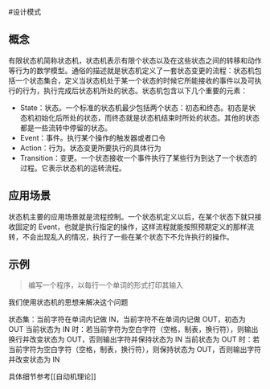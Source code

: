 #设计模式

## 概念

有限状态机简称状态机，状态机表示有限个状态以及在这些状态之间的转移和动作等行为的数学模型。通俗的描述就是状态机定义了一套状态变更的流程：状态机包括一个状态集合，定义当状态机处于某一个状态的时候它所能接收的事件以及可执行的行为，执行完成后状态机所处的状态。状态机包含以下几个重要的元素：

- State：状态。一个标准的状态机最少包括两个状态：初态和终态。初态是状态机初始化后所处的状态，而终态就是状态机结束时所处的状态。其他的状态都是一些流转中停留的状态。
- Event：事件。执行某个操作的触发器或者口令
- Action：行为。状态变更所要执行的具体行为
- Transition：变更。一个状态接收一个事件执行了某些行为到达了一个状态的过程。它表示状态机的运转流程。

## 应用场景

状态机主要的应用场景就是流程控制。一个状态机定义以后，在某个状态下就只接收固定的 Event，也就是执行指定的操作，这样流程就能按照预期定义的那样流转，不会出现乱入的情况，执行了一些在某个状态下不允许执行的操作。

## 示例

> 编写一个程序，以每行一个单词的形式打印其输入

我们使用状态机的思想来解决这个问题

状态集：当前字符在单词内记做 IN，当前字符不在单词内记做 OUT，初态为 OUT
当前状态为 IN 时：若当前字符为空白字符（空格，制表，换行符），则输出换行并改变状态为 OUT，否则输出字符并保持状态为 IN
当前状态为 OUT 时：若当前字符为空白字符（空格，制表，换行符），则保持状态为 OUT，否则输出字符并改变状态为 IN

具体细节参考[[自动机理论]]